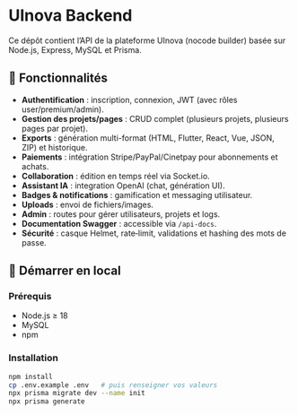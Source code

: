 # UInova Backend

Ce dépôt contient l’API de la plateforme UInova (nocode builder) basée sur Node.js, Express, MySQL et Prisma.

## 🚀 Fonctionnalités

- **Authentification** : inscription, connexion, JWT (avec rôles user/premium/admin).
- **Gestion des projets/pages** : CRUD complet (plusieurs projets, plusieurs pages par projet).
- **Exports** : génération multi-format (HTML, Flutter, React, Vue, JSON, ZIP) et historique.
- **Paiements** : intégration Stripe/PayPal/Cinetpay pour abonnements et achats.
- **Collaboration** : édition en temps réel via Socket.io.
- **Assistant IA** : integration OpenAI (chat, génération UI).
- **Badges & notifications** : gamification et messaging utilisateur.
- **Uploads** : envoi de fichiers/images.
- **Admin** : routes pour gérer utilisateurs, projets et logs.
- **Documentation Swagger** : accessible via `/api-docs`.
- **Sécurité** : casque Helmet, rate‑limit, validations et hashing des mots de passe.

## 🧩 Démarrer en local

### Prérequis
- Node.js ≥ 18
- MySQL
- npm

### Installation

```bash
npm install
cp .env.example .env   # puis renseigner vos valeurs
npx prisma migrate dev --name init
npx prisma generate
